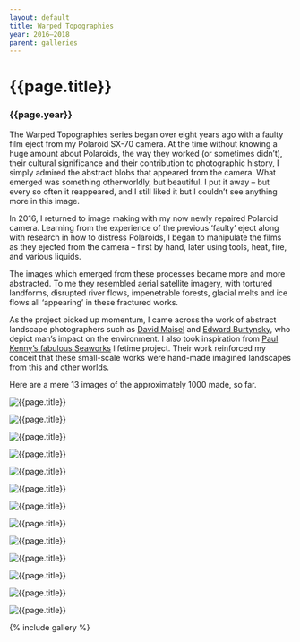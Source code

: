 ```yaml
---
layout: default
title: Warped Topographies
year: 2016–2018
parent: galleries
---
```


# {{page.title}}

### {{page.year}}

The Warped Topographies series began over eight years ago with a faulty film eject from my Polaroid SX-70 camera. At the time without knowing a huge amount about Polaroids, the way they worked (or sometimes didn’t), their cultural significance and their contribution to photographic history, I simply admired the abstract blobs that appeared from the camera.  What emerged was something otherworldly, but beautiful. I put it away – but every so often it reappeared, and I still liked it but I couldn’t see anything more in this image.

In 2016, I returned to image making with my now newly repaired Polaroid camera. Learning from the experience of the previous ‘faulty’ eject along with research in how to distress Polaroids, I began to manipulate the films as they ejected from the camera – first by hand, later using tools, heat, fire, and various liquids.

The images which emerged from these processes became more and more abstracted. To me they resembled aerial satellite imagery, with tortured landforms, disrupted river flows, impenetrable forests, glacial melts and ice flows all ‘appearing’ in these fractured works. 

As the project picked up momentum, I came across the work of abstract landscape photographers such as [David Maisel](https://davidmaisel.com/works/terminal-mirage/) and [Edward Burtynsky](https://www.edwardburtynsky.com/projects/photographs/water), who depict man’s impact on the environment. I also took inspiration from [Paul Kenny’s fabulous Seaworks](https://paul-kenny.co.uk) lifetime project. 
Their work reinforced my conceit that these small-scale works were hand-made imagined landscapes from this and other worlds.

Here are a mere 13 images of the approximately 1000 made, so far.

![{{page.title}}](warped-topographies/warped-topographies-01.webp "{{page.title}}")

![{{page.title}}](warped-topographies/warped-topographies-02.webp "{{page.title}}")

![{{page.title}}](warped-topographies/warped-topographies-03.webp "{{page.title}}")

![{{page.title}}](warped-topographies/warped-topographies-04.webp "{{page.title}}")

![{{page.title}}](warped-topographies/warped-topographies-05.webp "{{page.title}}")

![{{page.title}}](warped-topographies/warped-topographies-06.webp "{{page.title}}")

![{{page.title}}](warped-topographies/warped-topographies-07.webp "{{page.title}}")

![{{page.title}}](warped-topographies/warped-topographies-08.webp "{{page.title}}")

![{{page.title}}](warped-topographies/warped-topographies-09.webp "{{page.title}}")

![{{page.title}}](warped-topographies/warped-topographies-10.webp "{{page.title}}")

![{{page.title}}](warped-topographies/warped-topographies-11.webp "{{page.title}}")

![{{page.title}}](warped-topographies/warped-topographies-12.webp "{{page.title}}")

![{{page.title}}](warped-topographies/warped-topographies-13.webp "{{page.title}}")

{% include gallery %}
